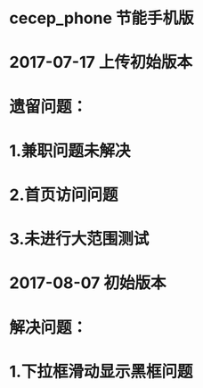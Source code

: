 # cecep_phone  节能手机版
# 2017-07-17 上传初始版本
# 遗留问题：
#    1.兼职问题未解决
#    2.首页访问问题
#    3.未进行大范围测试
#
#
#
# 2017-08-07 初始版本
# 解决问题：
#    1.下拉框滑动显示黑框问题